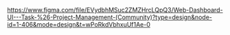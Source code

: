 https://www.figma.com/file/EVydbhMSuc2ZMZHrcLQpQ3/Web-Dashboard-UI---Task-%26-Project-Management-(Community)?type=design&node-id=1-406&mode=design&t=wPoRkdVbhxuUf1Ae-0
